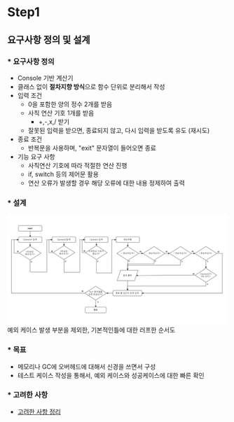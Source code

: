 # Step1

## 요구사항 정의 및 설계

### \* 요구사항 정의

-   Console 기반 계산기
-   클래스 없이 **절차지향 방식**으로 함수 단위로 분리해서 작성
-   입력 조건
    -   0을 포함한 양의 정수 2개를 받음
    -   사칙 연산 기호 1개를 받음
        -   +,-,x,/ 받기
    -   잘못된 입력을 받으면, 종료되지 않고, 다시 입력을 받도록 유도 (재시도)
-   종료 조건
    -   반복문을 사용하며, "exit" 문자열이 들어오면 종료
-   기능 요구 사항
    -   사칙연산 기호에 따라 적절한 연산 진행
    -   if, switch 등의 제어문 활용
    -   연산 오류가 발생할 경우 해당 오류에 대한 내용 정제하여 출력

### \* 설계

![design-1.png](img/design-1.png)
예외 케이스 발생 부분을 제외한, 기본적인틀에 대한 러프한 순서도

### \* 목표

-   메모리나 GC에 오버헤드에 대해서 신경을 쓰면서 구성
-   테스트 케이스 작성을 통해서, 예외 케이스와 성공케이스에 대한 빠른 확인

### \* 고려한 사항

-   [고려한 사항 정리](docs-1.md)
